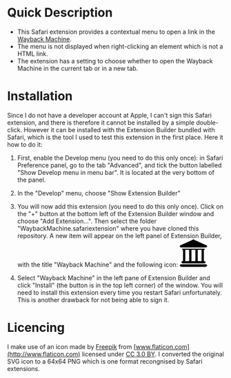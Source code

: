 # Quick Description

- This Safari extension provides a contextual menu to open a link in the [Wayback Machine](https://archive.org/web/).
- The menu is not displayed when right-clicking an element which is not a HTML link.
- The extension has a setting to choose whether to open the Wayback Machine in the
  current tab or in a new tab.

# Installation

Since I do not have a developer account at Apple, I can't sign this Safari extension, and there is therefore it cannot be installed by a simple double-click. However it can be installed with the Extension Builder bundled with Safari, which is the tool I used to test this extension in the first place. Here it how to do it:

1. First, enable the Develop menu (you need to do this only once): in Safari Preference panel, go to the tab "Advanced", and tick the button labelled "Show Develop menu in menu bar". It is located at the very bottom of the panel.

2. In the "Develop" menu, choose "Show Extension Builder"

3. You will now add this extension (you need to do this only once). Click on the "+" button at the bottom left of the Extension Builder window and choose "Add Extension…". Then select the folder "WaybackMachine.safariextension" where you have cloned this repository. A new item will appear on the left panel of Extension Builder, with the title "Wayback Machine" and the following icon:
![](Icon-64.png)

4. Select "Wayback Machine" in the left pane of Extension Builder and click "Install" (the button is in the top left corner) of the window. You will need to install this extension every time you restart Safari unfortunately. This is another drawback for not being able to sign it.

# Licencing

I make use of an icon made by [Freepik](http://www.freepik.com) from [www.flaticon.com](http://www.flaticon.com) licensed under [CC 3.0 BY](http://creativecommons.org/licenses/by/3.0/). I converted the original SVG icon to a 64x64 PNG which is one format recongnised by Safari extensions.
